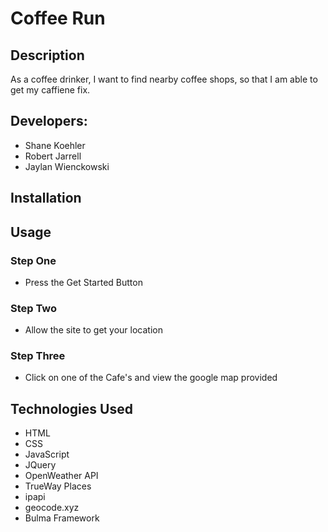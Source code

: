 # Coffee Run

## Description
As a coffee drinker, I want to find nearby coffee shops, so that I am able to get my caffiene fix. 

## Developers:
- Shane Koehler
- Robert Jarrell
- Jaylan Wienckowski

## Installation


## Usage 
### Step One
  - Press the Get Started Button
### Step Two
  - Allow the site to get your location
### Step Three 
  - Click on one of the Cafe's and view the google map provided

## Technologies Used
- HTML
- CSS
- JavaScript
- JQuery
- OpenWeather API
- TrueWay Places
- ipapi
- geocode.xyz
- Bulma Framework
